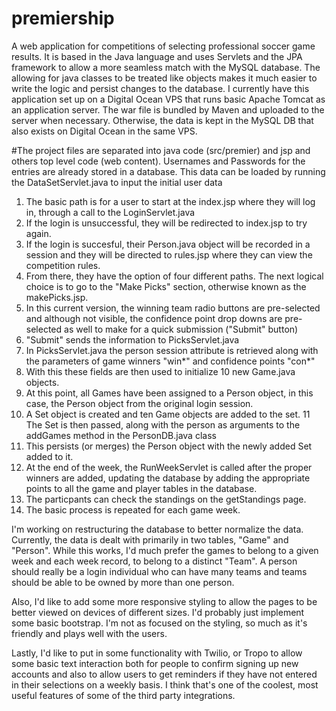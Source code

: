 # premiership
A web application for competitions of selecting professional soccer game results. It is based in the Java language and uses Servlets and the JPA framework to allow a more seamless match with the MySQL database. The allowing for java classes to be treated like objects makes it much easier to write the logic and persist changes to the database. I currently have this application set up on a Digital Ocean VPS that runs basic Apache Tomcat as an application server. The war file is bundled by Maven and uploaded to the server when necessary. Otherwise, the data is kept in the MySQL DB that also exists on Digital Ocean in the same VPS.

#The project files are separated into java code (src/premier) and jsp and others top level code (web content).
Usernames and Passwords for the entries are already stored in a database. This data can be loaded by running
the DataSetServlet.java to input the initial user data

1.  The basic path is for a user to start at the index.jsp where they will log in, through a call to the
    LoginServlet.java
2.  If the login is unsuccessful, they will be redirected to index.jsp to try again.
3.  If the login is succesful, their Person.java object will be recorded in a session and
    they will be directed to rules.jsp where they can view the competition rules.
4.  From there, they have the option of four different paths. The next logical choice is to go to the "Make Picks"
    section, otherwise known as the makePicks.jsp.
5.  In this current version, the winning team radio buttons are pre-selected and although not visible, the confidence
    point drop downs are pre-selected as well to make for a quick submission ("Submit" button)
6.  "Submit" sends the information to PicksServlet.java
7.  In PicksServlet.java the person session attribute is retrieved along with the parameters of game winners "win*"
    and confidence points "con*"
8.  With this these fields are then used to initialize 10 new Game.java objects.
9.  At this point, all Games have been assigned to a Person object, in this case, the Person object from the
    original login session.
10. A Set<Game> object is created and ten Game objects are added to the set.
11  The Set is then passed, along with the person as arguments to the addGames method in the PersonDB.java class
12. This persists (or merges) the Person object with the newly added Set<Game> added to it.
13. At the end of the week, the RunWeekServlet is called after the proper winners are added, updating the database by adding the appropriate points to all the game and player tables in the database.
14. The particpants can check the standings on the getStandings page.
15. The basic process is repeated for each game week.
    
I'm working on restructuring the database to better normalize the data. Currently, the data is dealt with primarily in two tables, "Game" and "Person". While this works, I'd much prefer the games to belong to a given week and each week record, to belong to a distinct "Team". A person should really be a login individual who can have many teams and teams should be able to be owned by more than one person.

Also, I'd like to add some more responsive styling to allow the pages to be better viewed on devices of different sizes. I'd probably just implement some basic bootstrap. I'm not as focused on the styling, so much as it's friendly and plays well with the users.

Lastly, I'd like to put in some functionality with Twilio, or Tropo to allow some basic text interaction both for people to confirm signing up new accounts and also to allow users to get reminders if they have not entered in their selections on a weekly basis. I think that's one of the coolest, most useful features of some of the third party integrations.

